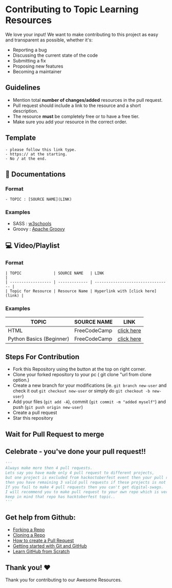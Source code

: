 # Contributing to Topic Learning Resources

We love your input! We want to make contributing to this project as easy and transparent as possible, whether it's:
- Reporting a bug
- Discussing the current state of the code
- Submitting a fix
- Proposing new features
- Becoming a maintainer

## Guidelines

- Mention total **number of changes/added** resources in the pull request.
- Pull request should include a link to the resource and a short description.
- The resource **must** be completely free or to have a free tier.
- Make sure you add your resource in the correct order.

## Template

    - please follow this link type.
    - https:// at the starting.
    - No / at the end.

## 📃 Documentations

### Format
    - TOPIC : [SOURCE NAME](LINK)
### Examples
- SASS : [w3schools](https://www.w3schools.com/sass)
- Groovy : [Apache Groovy](https://groovy-lang.org/documentation.html)

## 💻 Video/Playlist

### Format
    | TOPIC              | SOURCE NAME   | LINK                              |
    | ------------------ | ------------- | --------------------------------- |
    | Topic for Resource | Resource Name | Hyperlink with [click here](link) |
### Examples
| TOPIC                    | SOURCE NAME  | LINK                                                      |
| ------------------------ | ------------ | --------------------------------------------------------- |
| HTML                     | FreeCodeCamp | [click here](https://www.youtube.com/watch?v=pQN-pnXPaVg) |
| Python Basics (Beginner) | FreeCodeCamp | [click here](https://www.youtube.com/watch?v=rfscVS0vtbw) |

## Steps For Contribution


- Fork this Repository using the button at the top on right corner.
- Clone your forked repository to your pc ( git clone "url from clone option.)
- Create a new branch for your modifications (ie. `git branch new-user` and check it out `git checkout new-user` or simply do `git checkout -b new-user`)
- Add your files (`git add -A`), commit (`git commit -m "added myself"`) and push (`git push origin new-user`)
- Create a pull request
- Star this repository

##  Wait for Pull Request to merge

##  Celebrate - you've done your pull request!!

```py
'''
Always make more then 4 pull requests.
Lets say you have made only 4 pull request to different projects,
but one project is excluded from hackoctoberfest event then your pull request will not be counted and 
then you have remaining 3 valid pull requests if these projects is not excluded.
If you fail to make 4 pull requests then you can't get digital-swags.
I will recommend you to make pull request to your own repo which is very very safest side for you..
keep in mind that repo has hacktoberfest topic..
'''
```

## Get help from Github:

- [Forking a Repo](https://help.github.com/en/github/getting-started-with-github/fork-a-repo)
- [Cloning a Repo](https://help.github.com/en/desktop/contributing-to-projects/creating-an-issue-or-pull-request)
- [How to create a Pull Request](https://opensource.com/article/19/7/create-pull-request-github)
- [Getting started with Git and GitHub](https://towardsdatascience.com/getting-started-with-git-and-github-6fcd0f2d4ac6)
- [Learn GitHub from Scratch](https://lab.github.com/githubtraining/introduction-to-github)


## Thank you! ❤️
Thank you for contributing to our Awesome Resources.
